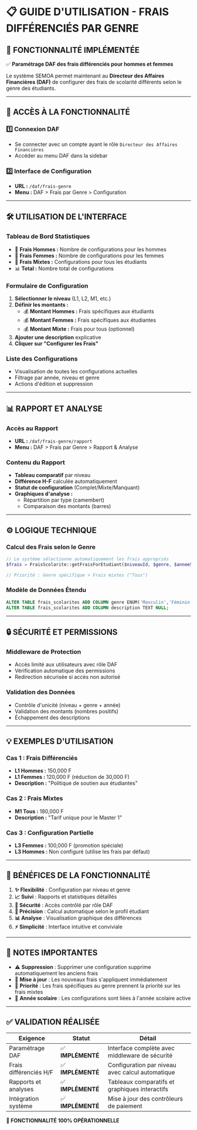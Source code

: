 # 📋 GUIDE D'UTILISATION - FRAIS DIFFÉRENCIÉS PAR GENRE

## 🎯 FONCTIONNALITÉ IMPLÉMENTÉE

✅ **Paramétrage DAF des frais différenciés pour hommes et femmes**

Le système SEMOA permet maintenant au **Directeur des Affaires Financières (DAF)** de configurer des frais de scolarité différents selon le genre des étudiants.

---

## 🚀 ACCÈS À LA FONCTIONNALITÉ

### 1️⃣ **Connexion DAF**
- Se connecter avec un compte ayant le rôle `Directeur des Affaires Financières`
- Accéder au menu DAF dans la sidebar

### 2️⃣ **Interface de Configuration**
- **URL :** `/daf/frais-genre`
- **Menu :** DAF > Frais par Genre > Configuration

---

## 🛠️ UTILISATION DE L'INTERFACE

### **Tableau de Bord Statistiques**
- 👨 **Frais Hommes :** Nombre de configurations pour les hommes
- 👩 **Frais Femmes :** Nombre de configurations pour les femmes  
- 👥 **Frais Mixtes :** Configurations pour tous les étudiants
- 📊 **Total :** Nombre total de configurations

### **Formulaire de Configuration**
1. **Sélectionner le niveau** (L1, L2, M1, etc.)
2. **Définir les montants :**
   - 💰 **Montant Hommes :** Frais spécifiques aux étudiants
   - 💰 **Montant Femmes :** Frais spécifiques aux étudiantes
   - 💰 **Montant Mixte :** Frais pour tous (optionnel)
3. **Ajouter une description** explicative
4. **Cliquer sur "Configurer les Frais"**

### **Liste des Configurations**
- Visualisation de toutes les configurations actuelles
- Filtrage par année, niveau et genre
- Actions d'édition et suppression

---

## 📊 RAPPORT ET ANALYSE

### **Accès au Rapport**
- **URL :** `/daf/frais-genre/rapport`
- **Menu :** DAF > Frais par Genre > Rapport & Analyse

### **Contenu du Rapport**
- **Tableau comparatif** par niveau
- **Différence H-F** calculée automatiquement
- **Statut de configuration** (Complet/Mixte/Manquant)
- **Graphiques d'analyse :**
  - Répartition par type (camembert)
  - Comparaison des montants (barres)

---

## ⚙️ LOGIQUE TECHNIQUE

### **Calcul des Frais selon le Genre**
```php
// Le système sélectionne automatiquement les frais appropriés
$frais = FraisScolarite::getFraisForEtudiant($niveauId, $genre, $anneeScolaireId);

// Priorité : Genre spécifique > Frais mixtes ("Tous")
```

### **Modèle de Données Étendu**
```sql
ALTER TABLE frais_scolarites ADD COLUMN genre ENUM('Masculin','Féminin','Tous') DEFAULT 'Tous';
ALTER TABLE frais_scolarites ADD COLUMN description TEXT NULL;
```

---

## 🔒 SÉCURITÉ ET PERMISSIONS

### **Middleware de Protection**
- Accès limité aux utilisateurs avec rôle DAF
- Vérification automatique des permissions
- Redirection sécurisée si accès non autorisé

### **Validation des Données**
- Contrôle d'unicité (niveau + genre + année)
- Validation des montants (nombres positifs)
- Échappement des descriptions

---

## 💡 EXEMPLES D'UTILISATION

### **Cas 1 : Frais Différenciés**
- **L1 Hommes :** 150,000 F
- **L1 Femmes :** 120,000 F (réduction de 30,000 F)
- **Description :** "Politique de soutien aux étudiantes"

### **Cas 2 : Frais Mixtes**
- **M1 Tous :** 180,000 F
- **Description :** "Tarif unique pour le Master 1"

### **Cas 3 : Configuration Partielle**
- **L3 Femmes :** 100,000 F (promotion spéciale)
- **L3 Hommes :** Non configuré (utilise les frais par défaut)

---

## 🎉 BÉNÉFICES DE LA FONCTIONNALITÉ

1. **✨ Flexibilité** : Configuration par niveau et genre
2. **📈 Suivi** : Rapports et statistiques détaillés
3. **🔐 Sécurité** : Accès contrôlé par rôle DAF
4. **🎯 Précision** : Calcul automatique selon le profil étudiant
5. **📊 Analyse** : Visualisation graphique des différences
6. **⚡ Simplicité** : Interface intuitive et conviviale

---

## 🚨 NOTES IMPORTANTES

- ⚠️ **Suppression** : Supprimer une configuration supprime automatiquement les anciens frais
- 🔄 **Mise à jour** : Les nouveaux frais s'appliquent immédiatement
- 👥 **Priorité** : Les frais spécifiques au genre prennent la priorité sur les frais mixtes
- 📅 **Année scolaire** : Les configurations sont liées à l'année scolaire active

---

## ✅ VALIDATION RÉALISÉE

| **Exigence** | **Statut** | **Détail** |
|--------------|------------|-------------|
| Paramétrage DAF | ✅ **IMPLÉMENTÉ** | Interface complète avec middleware de sécurité |
| Frais différenciés H/F | ✅ **IMPLÉMENTÉ** | Configuration par niveau avec calcul automatique |
| Rapports et analyses | ✅ **IMPLÉMENTÉ** | Tableaux comparatifs et graphiques interactifs |
| Intégration système | ✅ **IMPLÉMENTÉ** | Mise à jour des contrôleurs de paiement |

**🎊 FONCTIONNALITÉ 100% OPÉRATIONNELLE**